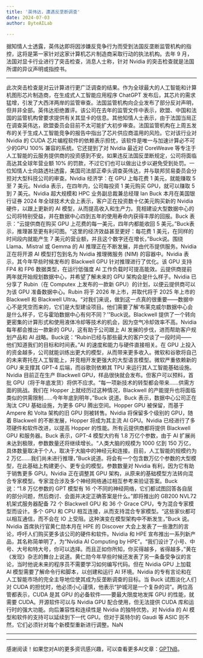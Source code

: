 ```yaml
---
title: '英伟达，遭遇反垄断调查'
date: 2024-07-03
author: ByteAILab

---
```


据知情人士透露，英伟达即将因涉嫌反竞争行为而受到法国反垄断监管机构的指控，这将是第一家针对这家计算机芯片制造商采取行动的执法机构。去年 9 月，法国对显卡行业进行了突击检查，消息人士称，针对 Nvidia 的突击检查就是法国所谓的异议声明或指控书。

---
此次突击检查是对云计算进行更广泛调查的结果。作为全球最大的人工智能和计算机图形芯片制造商，在生成式人工智能应用程序 ChatGPT 发布后，其芯片的需求猛增，引发了大西洋两岸的监管审查。法国监管机构向企业发布了部分反对声明，但并非全部。英伟达拒绝置评。该公司在去年的监管文件中表示，欧盟、中国和法国的监管机构曾要求提供有关其显卡的信息。其他知情人士表示，由于法国当局正在调查英伟达，欧盟委员会目前不太可能扩大初步审查。法国监管机构在上周五发布的关于生成人工智能竞争的报告中指出了芯片供应商滥用的风险。它对该行业对 Nvidia 的 CUDA 芯片编程软件的依赖表示担忧，该软件是唯一与加速计算必不可少的GPU 100% 兼容的系统。它还提到了对 Nvidia 最近对 CoreWeave 等专注于人工智能的云服务提供商的投资感到不安。如果违反法国反垄断规定，公司将面临高达其全球年营业额 10% 的罚款，不过它们也可以做出让步以避免受到处罚。一位知情人士向路透社透露，美国司法部正牵头调查英伟达，并与联邦贸易委员会分担对大型科技公司的审查。Nvidia 经济学：在 GPU 上每花费 1 美元，就能赚取 5 至 7 美元。Nvidia 表示，在四年内，公司每投资 1 美元购买 GPU，就可以赚取 5 到 7 美元。Nvidia 超大规模和 HPC 业务副总裁兼总经理 Ian Buck 本月在美国银行证券 2024 年全球技术大会上表示，客户正在投资数十亿美元购买新的 Nvidia 硬件，以跟上更新的 AI 模型，从而提高收入和生产力。竞相建设大型数据中心的公司将特别受益，并在数据中心四到五年的使用寿命内获得丰厚的回报。Buck 表示：“云提供商在购买 GPU 上花费的每一美元，四年内都能收回 5 美元。”Buck表示，推理甚至更有利可图。“这里的经济效益甚至更好：每花费 1 美元，在同样的时间段内就能产生 7 美元的营业额，并且这个数字还在增长，”Buck说。围绕 Llama、Mistral 或 Gemma 的 AI 推理正在不断发展，并由代币提供服务。Nvidia 正在将开源 AI 模型打包到名为 Nvidia 推理微服务 (NIM) 的容器中。Nvidia 表示，其今年早些时候发布的 Blackwell GPU 针对推理进行了优化。该 GPU 支持 FP4 和 FP6 数据类型，在运行低强度 AI 工作负载时可提高能效。云提供商提前两年就开始规划数据中心，并希望了解未来的 GPU 架构会是什么样子。Nvidia 已分享了 Rubin（在 Computex 上发布的一款新 GPU）的计划，以便云提供商可以为该 GPU 准备数据中心。Rubin 将于 2026 年上市，并取代将于 2025 年上市的 Blackwell 和 Blackwell Ultra。“对我们来说，做到这一点真的很重要——数据中心不是凭空而来的，它们是大型建设项目。他们需要了解‘布莱克威尔数据中心会是什么样子，它与霍珀数据中心有何不同？’”Buck说。Blackwell 提供了一个转向更密集的计算形式和使用液体冷却等技术的机会，因为空气冷却效率不高。Nvidia 每年都会推出一款新的 GPU，这有助于公司跟上 AI 发展的步伐，进而帮助客户规划产品和 AI 战略。Buck说：“Rubin已经与那些最大的客户交谈了一段时间——他们知道我们的目标和时间表。”AI 的速度和能力与硬件直接相关。在 GPU 上投入的资金越多，公司就能训练出更大的模型，从而带来更多收入。微软和谷歌将自己的未来寄托在人工智能上，并竞相开发更强大的大型语言模型。微软严重依赖新的 GPU 来支撑其 GPT-4 后端，而谷歌则依赖其 TPU 来运行其人工智能基础设施。Nvidia 目前正在生产 Blackwell GPU，样品很快就会发布。但客户可以预料，首批 GPU（将于年底发货）将供不应求。“每一项新技术的转型都会带来……供需方面的挑战。我们在 Hopper 上就经历过这种情况，Blackwell 的产能提升也将面临类似的供需限制……今年年底到明年，”Buck 说道。Buck 表示，数据中心公司正在淘汰 CPU 基础设施，为更多 GPU 腾出空间。Hopper GPU 被保留，而基于 Ampere 和 Volta 架构的旧 GPU 则被转售。Nvidia 将保留多个级别的 GPU，随着 Blackwell 的不断发展，Hopper 将成为其主流 AI GPU。Nvidia 已经进行了多项硬件和软件改进，以提高 Hopper 的性能。所有云提供商都将提供 Blackwell GPU 和服务器。Buck 表示，GPT-4 模型大约有 1.8 万亿个参数，由于 AI 扩展尚未达到极限，参数数量还将继续增长。“人类大脑的规模为 1000 亿到 150 万亿，具体数量取决于个人，取决于大脑中的神经元和连接。目前，人工智能的规模约为 2 万亿……我们尚未进行推理，”Buck说道。将会有一个包含数万亿个参数的大型模型，在此基础上构建更小、更专业的模型。参数数量对 Nvidia 有利，因为它有助于销售更多 GPU。Nvidia 正在调整其 GPU 架构，从原来的基础模型方法转向混合专家模型。专家混合涉及多个神经网络通过相互参考来验证答案。Buck说：“1.8 万亿参数的 GPT 模型有 16 个不同的神经网络，它们都试图回答各自层的部分问题，然后商讨、会面并决定正确答案是什么。”即将推出的 GB200 NVL72 机架式服务器配备 72 个 Blackwell GPU 和 36 个 Grace CPU，专为混合专家模型而设计。多个 GPU 和 CPU 相互连接，从而支持混合专家模型。“这些家伙都可以相互通信，而不会在 IO 上受阻。这种演变在模型架构中不断发生，”Buck 说。Nvidia 首席执行官黄仁勋本月在 HPE 的 Discover 大会上发表了一些激烈的言论，呼吁人们购买更多该公司的硬件和软件。Nvidia 和 HPE 宣布推出一系列新产品，其名称简单明了，为“Nvidia AI Computing by HPE”。“我们设计了小号、中号、大号和特大号，你可以选择。而且正如你所知，你买得越多，省得越多，”黄在《发现》杂志的舞台上说道。黄仁勋今年早些时候还发表了另一条备受争议的言论，当时他说未来的程序员不需要学习如何编写代码。但在 Nvidia GPU 上加载 AI 模型需要了解命令行和脚本，以创建和运行 AI 环境。Nvidia 的专有言论和在人工智能市场的完全主导地位使其成为反垄断调查的目标。当 Buck 试图淡化人们对 CUDA 的担忧时，他必须小心谨慎，他表示“护城河是一个复杂的词”。两位高管都表示，CUDA 是其 GPU 的必备软件——要最大限度地发挥 GPU 的性能，就需要 CUDA。开源软件可以与 Nvidia GPU 配合使用，但无法提供 CUDA 库和运行时的强大功能。向后兼容性和连续性是 Nvidia 的独特优势。对 Nvidia 的 AI 模型和软件的支持可以延续到下一代 GPU。但对于英特尔的 Gaudi 等 ASIC 则不然，它们必须针对每个新模型重新进行调整。NaN


---
---
感谢阅读！如果您对AI的更多资讯感兴趣，可以查看更多AI文章：[GPTNB](https://gptnb.com)。